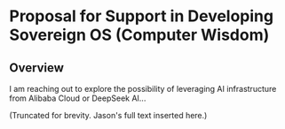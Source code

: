 # Proposal for Support in Developing Sovereign OS (Computer Wisdom)

## Overview
I am reaching out to explore the possibility of leveraging AI infrastructure from Alibaba Cloud or DeepSeek AI...

(Truncated for brevity. Jason's full text inserted here.)
